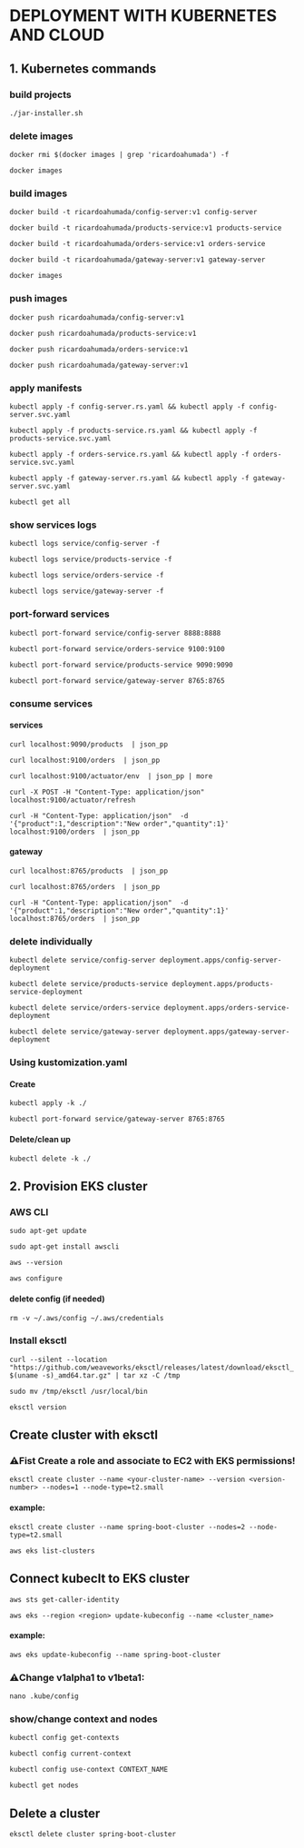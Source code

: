 # DEPLOYMENT WITH KUBERNETES AND CLOUD

## 1. Kubernetes commands

### build projects
`./jar-installer.sh`


### delete images
`docker rmi $(docker images | grep 'ricardoahumada') -f`

`docker images`


### build images
`docker build -t ricardoahumada/config-server:v1 config-server`

`docker build -t ricardoahumada/products-service:v1 products-service`

`docker build -t ricardoahumada/orders-service:v1 orders-service`

`docker build -t ricardoahumada/gateway-server:v1 gateway-server`

`docker images`

### push images
`docker push ricardoahumada/config-server:v1`

`docker push ricardoahumada/products-service:v1`

`docker push ricardoahumada/orders-service:v1`

`docker push ricardoahumada/gateway-server:v1`


### apply manifests
`kubectl apply -f config-server.rs.yaml && kubectl apply -f config-server.svc.yaml`

`kubectl apply -f products-service.rs.yaml && kubectl apply -f products-service.svc.yaml`

`kubectl apply -f orders-service.rs.yaml && kubectl apply -f orders-service.svc.yaml`

`kubectl apply -f gateway-server.rs.yaml && kubectl apply -f gateway-server.svc.yaml`

`kubectl get all`


### show services logs
`kubectl logs service/config-server -f`

`kubectl logs service/products-service -f`

`kubectl logs service/orders-service -f`

`kubectl logs service/gateway-server -f`


### port-forward services
`kubectl port-forward service/config-server 8888:8888`

`kubectl port-forward service/orders-service 9100:9100`

`kubectl port-forward service/products-service 9090:9090`

`kubectl port-forward service/gateway-server 8765:8765`


### consume services
#### services
`curl localhost:9090/products  | json_pp`

`curl localhost:9100/orders  | json_pp`

`curl localhost:9100/actuator/env  | json_pp | more`

`curl -X POST -H "Content-Type: application/json"  localhost:9100/actuator/refresh`

`curl -H "Content-Type: application/json"  -d '{"product":1,"description":"New order","quantity":1}' localhost:9100/orders  | json_pp`


#### gateway
`curl localhost:8765/products  | json_pp`

`curl localhost:8765/orders  | json_pp`

`curl -H "Content-Type: application/json"  -d '{"product":1,"description":"New order","quantity":1}' localhost:8765/orders  | json_pp`


### delete individually
`kubectl delete service/config-server deployment.apps/config-server-deployment`

`kubectl delete service/products-service deployment.apps/products-service-deployment`

`kubectl delete service/orders-service deployment.apps/orders-service-deployment`

`kubectl delete service/gateway-server deployment.apps/gateway-server-deployment`


### Using kustomization.yaml
#### Create
`kubectl apply -k ./`

`kubectl port-forward service/gateway-server 8765:8765`

#### Delete/clean up
`kubectl delete -k ./`


## 2. Provision EKS cluster

### AWS CLI
`sudo apt-get update`

`sudo apt-get install awscli`

`aws --version`

`aws configure`


#### delete config (if needed)
`rm -v ~/.aws/config ~/.aws/credentials`


### Install eksctl
`curl --silent --location "https://github.com/weaveworks/eksctl/releases/latest/download/eksctl_$(uname -s)_amd64.tar.gz" | tar xz -C /tmp`

`sudo mv /tmp/eksctl /usr/local/bin`

`eksctl version`


## Create cluster with eksctl
### ⚠️Fist Create a role and associate to EC2 with EKS permissions!

`eksctl create cluster --name <your-cluster-name> --version <version-number> --nodes=1 --node-type=t2.small`

#### example:
`eksctl create cluster --name spring-boot-cluster --nodes=2 --node-type=t2.small`

`aws eks list-clusters`

## Connect kubeclt to EKS cluster
`aws sts get-caller-identity`

`aws eks --region <region> update-kubeconfig --name <cluster_name>`

#### example:
`aws eks update-kubeconfig --name spring-boot-cluster`

### ⚠️Change v1alpha1 to v1beta1:
`nano .kube/config`


### show/change context and nodes
`kubectl config get-contexts`

`kubectl config current-context`

`kubectl config use-context CONTEXT_NAME`

`kubectl get nodes `


## Delete a cluster
`eksctl delete cluster spring-boot-cluster`
